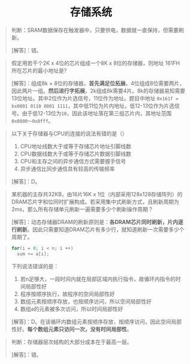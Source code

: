 # <center> 存储系统 <center/>

> 判断：SRAM数据保存在触发器中，只要供电，数据就一直保持，但需要刷新。
> 
> [解答]：错。

> 假定用若干个2K x 4位的芯片组成一个8K x 8位的存储器，则地址 161FH 所在芯片的最小地址是?
> 
> [解答]：组成8k $\times$ 8位的存储器，**首先满足位拓展**，4位组成8位需要两片，因此两片一组。**然后进行字拓展**，2k组成8k需要4片。8k的存储器易知需要13位地址。其中2位作为片选信号，11位作为地址。题目中地址 `0x161f = bx0001 0110 0001 1111`，其中低11位为片内地址，低12-13位作为片选信号。由于低12-13位为`10`，因此该地址落在第三组芯片内，其地址范围`0x0800～0x0fff`。

> 以下关于存储器与CPU的连接的说法有错的是（）
> 1. CPU地址线数大于或等于存储芯片地址引脚线数
> 2. CPU数据线数大于或等于存储芯片数据引脚线数
> 3. CPU和主存之间的异步通信方式需要握手信号
> 4. 异步通信比同步通信具有较高的传输频率
> 
> [解答]：D。

> 某机器的主存共32KB，由16片16K x 1位（内部采用128x128存储阵列）的DRAM芯片字和位同时扩展构成。若采用集中式刷新方式，且刷新周期为2ms，那么所有存储单元刷新一遍需要多少个刷新操作周期？
> 
> [解答]：动态存储器DRAM的刷新原则是：**各DRAM芯片同时刷新，片内逐行刷新**。因此只需要知道DRAM芯片有多少行，就知道刷新一次需要多少个周期了。

> ```cpp
> for(i = 0; i < n; i ++)
>   sum += a[i];
> ```
> 下列说法错误的是：
> 1. 若n足够大，一段时间内就在局部区域内执行指令，故循环内指令的时间局部性好
> 2. 程序按顺序执行，故程序的空间局部性好
> 3. 数组元素按顺序存放，也按顺序访问，所以空间局部性好
> 4. 数组a的元素被多次访问，所以时间局部性好
> 
> [解答]：D。在该循环内数组元素按顺序存放，按顺序访问，因此空间局部性好。**每个数组元素只访问一次，没有时间局部性**。

> 判断：存储器层次结构的大部分成本在于最高一层。
> 
> [解答]：错。